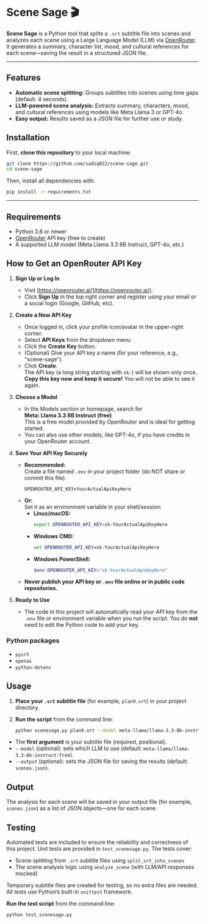 # Scene Sage 🎬

**Scene Sage** is a Python tool that splits a `.srt` subtitle file into scenes and analyzes each scene using a Large Language Model (LLM) via [OpenRouter](https://openrouter.ai/). It generates a summary, character list, mood, and cultural references for each scene—saving the result in a structured JSON file.

---

## Features

- **Automatic scene splitting:** Groups subtitles into scenes using time gaps (default: 4 seconds).
- **LLM-powered scene analysis:** Extracts summary, characters, mood, and cultural references using models like Meta Llama 3 or GPT-4o.
- **Easy output:** Results saved as a JSON file for further use or study.

## Installation

First, **clone this repository** to your local machine:

```bash
git clone https://github.com/sadiq022/scene-sage.git
cd scene-sage
```

Then, install all dependencies with: 
```bash
pip install -r requirements.txt
```
---

## Requirements

- Python 3.8 or newer
- [OpenRouter](https://openrouter.ai/) API key (free to create)
- A supported LLM model (Meta Llama 3.3 8B Instruct, GPT-4o, etc.)

## How to Get an OpenRouter API Key

1. **Sign Up or Log In**
   - Visit [https://openrouter.ai/](https://openrouter.ai/).
   - Click **Sign Up** in the top right corner and register using your email or a social login (Google, GitHub, etc).

2. **Create a New API Key**
   - Once logged in, click your profile icon/avatar in the upper-right corner.
   - Select **API Keys** from the dropdown menu.
   - Click the **Create Key** button.
   - (Optional) Give your API key a name (for your reference, e.g., "scene-sage").
   - Click **Create**.  
     The API key (a long string starting with `sk-`) will be shown only once.  
     **Copy this key now and keep it secure!** You will not be able to see it again.

3. **Choose a Model**
   - In the Models section or homepage, search for  
     **Meta: Llama 3.3 8B Instruct (free)**  
     This is a free model provided by OpenRouter and is ideal for getting started.
   - You can also use other models, like GPT-4o, if you have credits in your OpenRouter account.

4. **Save Your API Key Securely**
   - **Recommended:**  
     Create a file named `.env` in your project folder (do NOT share or commit this file).
     ```
     OPENROUTER_API_KEY=YourActualApiKeyHere
     ```
   - **Or:**  
     Set it as an environment variable in your shell/session:
       - **Linux/macOS:**  
         ```bash
         export OPENROUTER_API_KEY=sk-YourActualApiKeyHere
         ```
       - **Windows CMD:**  
         ```cmd
         set OPENROUTER_API_KEY=sk-YourActualApiKeyHere
         ```
       - **Windows PowerShell:**  
         ```powershell
         $env:OPENROUTER_API_KEY="sk-YourActualApiKeyHere"
         ```
   - **Never publish your API key or `.env` file online or in public code repositories.**

5. **Ready to Use**
   - The code in this project will automatically read your API key from the `.env` file or environment variable when you run the script. You do **not** need to edit the Python code to add your key.

### Python packages

- `pysrt`
- `openai`
- `python-dotenv`

## Usage

1. **Place your `.srt` subtitle file** (for example, `plan9.srt`) in your project directory.

2. **Run the script** from the command line:
   ```bash
   python scenesage.py plan9.srt --model meta-llama/llama-3.3-8b-instruct:free --output scenes.json

- The **first argument** is your subtitle file (required, positional).
- `--model` (optional): sets which LLM to use (default: `meta-llama/llama-3.3-8b-instruct:free`).
- `--output` (optional): sets the JSON file for saving the results (default: `scenes.json`).

## Output

The analysis for each scene will be saved in your output file (for example, `scenes.json`) as a list of JSON objects—one for each scene.

## Testing

Automated tests are included to ensure the reliability and correctness of this project.
Unit tests are provided in `test_scenesage.py`.
The tests cover:
- Scene splitting from `.srt` subtitle files using `split_srt_into_scenes`
- The scene analysis logic using `analyze_scene` (with LLM/API responses mocked)

Temporary subtitle files are created for testing, so no extra files are needed.
All tests use Python’s built-in `unittest` framework.

**Run the test script** from the command line:
```bash
python test_scenesage.py
